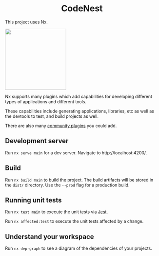 <h1 align="center">CodeNest</h1>

This project uses Nx.

<img src="https://raw.githubusercontent.com/nrwl/nx/master/images/nx-logo.png" width="200">

Nx supports many plugins which add capabilities for developing different types of applications and different tools.

These capabilities include generating applications, libraries, etc as well as the devtools to test, and build projects as well.

There are also many [community plugins](https://nx.dev/community) you could add.

## Development server

Run `nx serve main` for a dev server. Navigate to http://localhost:4200/.

## Build

Run `nx build main` to build the project. The build artifacts will be stored in the `dist/` directory. Use the `--prod` flag for a production build.

## Running unit tests

Run `nx test main` to execute the unit tests via [Jest](https://jestjs.io).

Run `nx affected:test` to execute the unit tests affected by a change.

## Understand your workspace

Run `nx dep-graph` to see a diagram of the dependencies of your projects.
